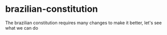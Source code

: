 # brazilian-constitution
The brazilian constitution requires many changes to make it better, let's see what we can do
